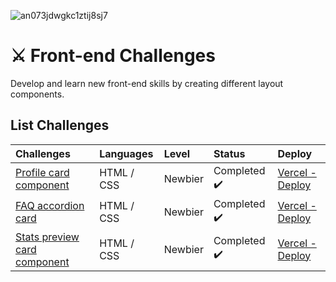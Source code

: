 ![an073jdwgkc1ztij8sj7](https://user-images.githubusercontent.com/64128375/108077545-64be8e00-704b-11eb-870e-93decc671978.jpg)

# ⚔ Front-end Challenges

Develop and learn new front-end skills by creating different layout components.


## List Challenges

| Challenges                                                                                                        | Languages      | Level   | Status                                                                              | Deploy                                                                                                   |
|:------------------------------------------------------------------------------------------------------------------|:---------------|:--------|:------------------------------------------------------------------------------------|:---------------------------------------------------------------------------------------------------------|
| [Profile card component](https://github.com/danieln18/challenges_front-end/tree/main/Frontend-mentor/profile-card-component-main) | HTML / CSS     | Newbier | Completed :heavy_check_mark: | [Vercel - Deploy](https://challenges-front-end.vercel.app/) |
| [FAQ accordion card](https://github.com/danieln18/challenges_front-end/tree/main/Frontend-mentor/faq-accordion-card-main) | HTML / CSS     | Newbier | Completed :heavy_check_mark: | [Vercel - Deploy](https://faq-accordion-card-coral-five.vercel.app/) |
| [Stats preview card component](https://github.com/danieln18/challenges_front-end/tree/main/Frontend-mentor/stats-preview-card-component-main) | HTML / CSS     | Newbier | Completed :heavy_check_mark: | [Vercel - Deploy](https://stats-preview-card-component-main-self.vercel.app/) |
